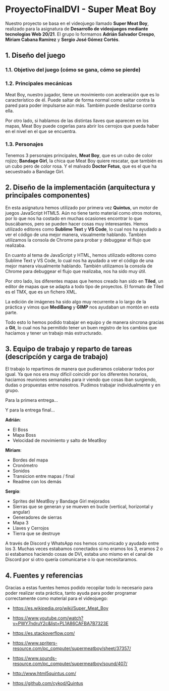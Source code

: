 # ProyectoFinalDVI - Super Meat Boy

Nuestro proyecto se basa en el videojuego llamado **Super Meat Boy**, realizado para la asignatura de **Desarrollo de videojuegos mediante tecnologías Web 20/21**. El grupo lo formamos **Adrián Salvador Crespo**, **Miriam Cabana Ramírez** y **Sergio José Gómez Cortés**.






## 1. Diseño del juego






### 1.1. Objetivo del juego (cómo se gana, cómo se pierde)






### 1.2. Principales mecánicas

Meat Boy, nuestro jugador, tiene un movimiento con aceleración que es lo característico de él. Puede saltar de forma normal como saltar contra la pared para poder impulsarse aún más. También puede deslizarse contra ella.

Por otro lado, si hablamos de las distintas llaves que aparecen en los mapas, Meat Boy puede cogerlas para abrir los cerrojos que pueda haber en el nivel en el que se encuentra.






### 1.3. Personajes

Tenemos 3 personajes principales, **Meat Boy**, que es un cubo de color rojizo; **Bandage Girl**, la chica que Meat Boy quiere rescatar, que también es un cubo pero de color rosa. Y el malvado **Doctor Fetus**, que es el que ha secuestrado a Bandage Girl. 
	





## 2. Diseño de la implementación (arquitectura y principales componentes)

En esta asignatura hemos utilizado por primera vez **Quintus**, un motor de juegos JavaScript HTML5. Aún no tiene tanto material como otros motores, por lo que nos ha costado en muchas ocasiones encontrar lo que buscábamos, pero se pueden hacer cosas muy interesantes.
Hemos utilizado editores como **Sublime Text** y **VS Code**, lo cual nos ha ayudado a ver el código de una mejor manera, visualmente hablando. También utilizamos la consola de Chrome para probar y debuggear el flujo que realizaba. 

En cuanto al tema de JavaScript y HTML, hemos utilizado editores como Sublime Text y VS Code, lo cual nos ha ayudado a ver el código de una mejor manera visualmente hablando. También utilizamos la consola de Chrome para debuggear el flujo que realizaba, nos ha sido muy útil.

Por otro lado, los diferentes mapas que hemos creado han sido en **Tiled**, un editor de mapas que se adapta a todo tipo de proyectos. El formato de Tiled es el TMX, que es un fichero XML.

La edición de imágenes ha sido algo muy recurrente a lo largo de la práctica y vimos que **MediBang** y **GIMP** nos ayudaban un montón en esta parte.

Todo esto lo hemos podido trabajar en equipo y de manera síncrona gracias a **Git**, lo cual nos ha permitido tener un buen registro de los cambios que hacíamos y tener un trabajo más estructurado. 






## 3. Equipo de trabajo y reparto de tareas (descripcíón y carga de trabajo)

El trabajo lo repartimos de manera que pudieramos colaborar todos por igual. Ya que nos era muy dificil coincidir por los diferentes horarios, haciamos reuniones semanales para ir viendo que cosas iban surgiendo, dudas o propuestas entre nosotros. Pudimos trabajar individualmente y en grupo.

Para la primera entrega...



Y para la entrega final...

**Adrián**:
- El Boss
- Mapa Boss
- Velocidad de movimiento y salto de MeatBoy

**Miriam**: 
- Bordes del mapa
- Cronómetro
- Sonidos
- Transicion entre mapas / final
- Readme con los demás


**Sergio**:
- Sprites del MeatBoy y Bandage Girl mejorados
- Sierras que se generan y se mueven en bucle (vertical, horizontal y angular)
- Generadores de sierras
- Mapa 3
- Llaves y Cerrojos
- Tierra que se destruye

A través de Discord y WhatsApp nos hemos comunicado y ayudado entre los 3. Muchas veces estabamos conectados si no eramos los 3, eramos 2 o si estabamos haciendo cosas de DVI, estaba uno mismo en el canal de Discord por si otro quería comunicarse o lo que necesitaramos.






## 4. Fuentes y referencias

Gracias a estas fuentes hemos podido recopilar todo lo necesario para poder realizar esta práctica, tanto ayuda para poder programar correctamente como material para el videojuego:

* https://es.wikipedia.org/wiki/Super_Meat_Boy

* https://www.youtube.com/watch?v=PWY7ndruY2c&list=PL1A86CAFBA7B7323E

* https://es.stackoverflow.com/

* https://www.spriters-resource.com/pc_computer/supermeatboy/sheet/37357/

* https://www.sounds-resource.com/pc_computer/supermeatboy/sound/407/

* http://www.html5quintus.com/

* https://github.com/cykod/Quintus
